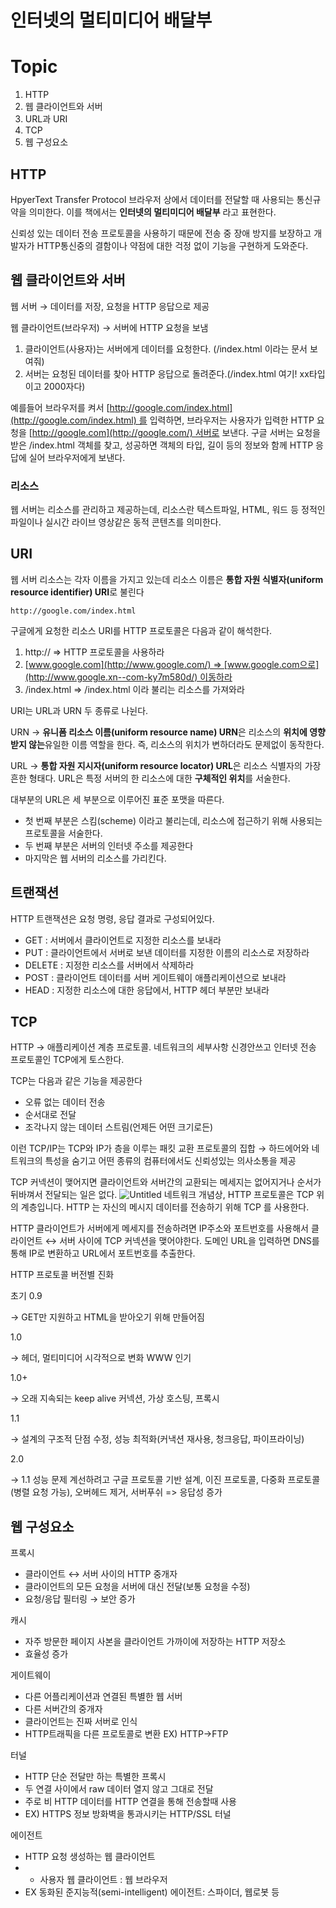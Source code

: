 # 인터넷의 멀티미디어 배달부

# Topic

1. HTTP
2. 웹 클라이언트와 서버
3. URL과 URI
4. TCP
5. 웹 구성요소

## HTTP

HpyerText Transfer Protocol 브라우저 상에서 데이터를 전달할 때 사용되는 통신규약을 의미한다. 이를 책에서는 **인터넷의 멀티미디어 배달부** 라고 표현한다. 

신뢰성 있는 데이터 전송 프로토콜을 사용하기 때문에 전송 중 장애 방지를 보장하고 개발자가 HTTP통신중의 결함이나 약점에 대한 걱정 없이 기능을 구현하게 도와준다.

## 웹 클라이언트와 서버

웹 서버 → 데이터를 저장, 요청을 HTTP 응답으로 제공

웹 클라이언트(브라우저) → 서버에 HTTP 요청을 보냄

1. 클라이언트(사용자)는 서버에게 데이터를 요청한다. (/index.html 이라는 문서 보여줘)
2. 서버는 요청된 데이터를 찾아 HTTP 응답으로 돌려준다.(/index.html 여기! xx타입이고 2000자다)

예를들어 브라우저를 켜서 [http://google.com/index.html](http://google.com/index.html) 를 입력하면, 브라우저는 사용자가 입력한 HTTP 요청을 [http://google.com](http://google.com/) 서버로 보낸다. 구글 서버는 요청을 받은 /index.html 객체를 찾고, 성공하면 객체의 타입, 길이 등의 정보와 함께 HTTP 응답에 실어 브라우저에게 보낸다.

### 리소스

웹 서버는 리소스를 관리하고 제공하는데, 리소스란 텍스트파일, HTML, 워드 등 정적인 파일이나 실시간 라이브 영상같은 동적 콘텐츠를 의미한다. 

## URI

웹 서버 리소스는 각자 이름을 가지고 있는데 리소스 이름은 **통합 자원 식별자(uniform resource identifier) URI**로 불린다

`http://google.com/index.html`

구글에게 요청한 리소스 URI를 HTTP 프로토콜은 다음과 같이 해석한다.

1. http:// => HTTP 프로토콜을 사용하라
2. [www.google.com](http://www.google.com/) => [www.google.com으로](http://www.google.xn--com-ky7m580d/) 이동하라
3. /index.html => /index.html 이라 불리는 리소스를 가져와라

URI는 URL과 URN 두 종류로 나뉜다.

URN → **유니폼 리소스 이름(uniform resource name) URN**은 리소스의 **위치에 영향 받지 않는**유일한 이름 역할을 한다. 즉, 리소스의 위치가 변하더라도 문제없이 동작한다.

URL → **통합 자원 지시자(uniform resource locator) URL**은 리소스 식별자의 가장 흔한 형태다. URL은 특정 서버의 한 리소스에 대한 **구체적인 위치**를 서술한다.

대부분의 URL은 세 부분으로 이루어진 표준 포맷을 따른다.

- 첫 번째 부분은 스킴(scheme) 이라고 불리는데, 리소스에 접근하기 위해 사용되는 프로토콜을 서술한다.
- 두 번째 부분은 서버의 인터넷 주소를 제공한다
- 마지막은 웹 서버의 리소스를 가리킨다.

## 트랜잭션

HTTP 트랜잭션은 요청 명령, 응답 결과로 구성되어있다.

- GET : 서버에서 클라이언트로 지정한 리소스를 보내라
- PUT : 클라이언트에서 서버로 보낸 데이터를 지정한 이름의 리소스로 저장하라
- DELETE : 지정한 리소스를 서버에서 삭제하라
- POST : 클라이언트 데이터를 서버 게이트웨이 애플리케이션으로 보내라
- HEAD : 지정한 리소스에 대한 응답에서, HTTP 헤더 부분만 보내라

## TCP

HTTP → 애플리케이션 계층 프로토콜. 네트워크의 세부사항 신경안쓰고 인터넷 전송 프로토콜인 TCP에게 토스한다.

TCP는 다음과 같은 기능을 제공한다 

- 오류 없는 데이터 전송
- 순서대로 전달
- 조각나지 않는 데이터 스트림(언제든 어떤 크기로든)

이런 TCP/IP는 TCP와 IP가 층을 이루는 패킷 교환 프로토콜의 집합 → 하드에어와 네트워크의 특성을 숨기고 어떤 종류의 컴퓨터에서도 신뢰성있는 의사소통을 제공 

TCP 커넥션이 맺어지면 클라이언트와 서버간의 교환되는 메세지는 없어지거나 순서가 뒤바껴서 전달되는 일은 없다.
![Untitled](https://user-images.githubusercontent.com/72185011/195969085-416bbbf4-ba6d-4ee3-863b-3e630c22c0ca.png)
네트워크 개념상, HTTP 프로토콜은 TCP 위의 계층입니다. HTTP 는 자신의 메시지 데이터를 전송하기 위해 TCP 를 사용한다.

HTTP 클라이언트가 서버에게 메세지를 전송하려면 IP주소와 포트번호를 사용해서 클라이언트 ↔ 서버 사이에 TCP 커넥션을 맺어야한다. 도메인 URL을 입력하면 DNS를 통해 IP로 변환하고 URL에서 포트번호를 추출한다.

HTTP 프로토콜 버전별 진화

초기 0.9 

→ GET만 지원하고 HTML을 받아오기 위해 만들어짐 

1.0

→ 헤더, 멀티미디어 시각적으로 변화 WWW 인기 

1.0+

→ 오래 지속되는 keep alive 커넥션, 가상 호스팅, 프록시 

1.1

→ 설계의 구조적 단점 수정, 성능 최적화(커낵션 재사용, 청크응답, 파이프라이닝)

2.0

→ 1.1 성능 문제 계선하려고 구글 프로토콜 기반 설계, 이진 프로토콜, 다중화 프로토콜 (병렬 요청 가능), 오버헤드 제거, 서버푸쉬 => 응답성 증가

## 웹 구성요소

프록시

- 클라이언트 ↔ 서버 사이의 HTTP 중개자
- 클라이언트의 모든 요청을 서버에 대신 전달(보통 요청을 수정)
- 요청/응답 필터링 → 보안 증가

캐시

- 자주 방문한 페이지 사본을 클라이언트 가까이에 저장하는 HTTP 저장소
- 효율성 증가

게이트웨이

- 다른 어플리케이션과 연결된 특별한 웹 서버
- 다른 서버간의 중개자
- 클라이언트는 진짜 서버로 인식
- HTTP트래픽을 다른 프로토콜로 변환 EX) HTTP→FTP

터널

- HTTP 단순 전달만 하는 특별한 프록시
- 두 연결 사이에서 raw 데이터 열지 않고 그대로 전달
- 주로 비 HTTP 데이터를 HTTP 연결을 통해 전송할때 사용
- EX) HTTPS 정보 방화벽을 통과시키는 HTTP/SSL 터널

에이전트

- HTTP 요청 생성하는 웹 클라이언트
- - 사용자 웹 클라이언트 : 웹 브라우저
- EX 동화된 준지능적(semi-intelligent) 에이전트: 스파이더, 웹로봇 등
